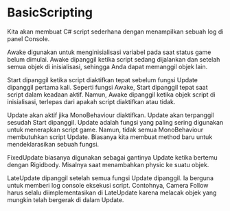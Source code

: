 # BasicScripting
 Kita akan membuat C# script sederhana dengan menampilkan sebuah log di panel Console.

 Awake digunakan untuk menginisialisasi variabel pada saat status game belum dimulai. Awake dipanggil ketika script sedang dijalankan dan setelah semua objek di inisialisasi, sehingga Anda dapat memanggil objek lain.

 Start dipanggil ketika script diaktifkan tepat sebelum fungsi Update dipanggil pertama kali. Seperti fungsi Awake, Start dipanggil tepat saat script dalam keadaan aktif. Namun, Awake dipanggil ketika objek script di inisialisasi, terlepas dari apakah script diaktifkan atau tidak.

 Update akan aktif jika MonoBehaviour diaktifkan. Update akan terpanggil sesudah Start dipanggil. Update adalah fungsi yang paling sering digunakan untuk menerapkan script game. Namun, tidak semua MonoBehaviour membutuhkan script Update. Biasanya  kita membuat method baru untuk mendeklarasikan sebuah fungsi.
 
 FixedUpdate biasanya digunakan sebagai gantinya Update ketika bertemu dengan Rigidbody. Misalnya saat menambahkan physic ke suatu objek.

 LateUpdate dipanggil setelah semua fungsi Update dipanggil. Ia berguna untuk memberi log console eksekusi script. Contohnya, Camera Follow harus selalu diimplementasikan di LateUpdate karena melacak objek yang mungkin telah bergerak di dalam Update.